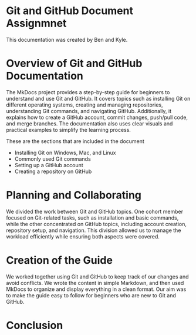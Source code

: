# **Git and GitHub Document Assignmnet**

This documentation was created by Ben and Kyle.

# **Overview of Git and GitHub Documentation**

The MkDocs project provides a step-by-step guide for beginners to understand and use Git and GitHub. It covers topics such as installing Git on different operating systems, creating and managing repositories, understanding Git commands, and navigating GitHub. Additionally, it explains how to create a GitHub account, commit changes, push/pull code, and merge branches. The documentation also uses clear visuals and practical examples to simplify the learning process.

These are the sections that are included in the document

- Installing Git on Windows, Mac, and Linux
- Commonly used Git commands
- Setting up a GitHub account
- Creating a repository on GitHub

# Planning and Collaborating

We divided the work between Git and GitHub topics. One cohort member focused on Git-related tasks, such as installation and basic commands, while the other concentrated on GitHub topics, including account creation, repository setup, and navigation. This division allowed us to manage the workload efficiently while ensuring both aspects were covered.

# Creation of the Guide

We worked together using Git and GitHub to keep track of our changes and avoid conflicts. We wrote the content in simple Markdown, and then used MkDocs to organize and display everything in a clean format. Our aim was to make the guide easy to follow for beginners who are new to Git and GitHub.

# Conclusion
